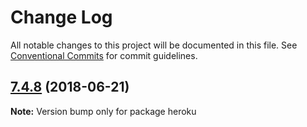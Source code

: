# Change Log

All notable changes to this project will be documented in this file.
See [Conventional Commits](https://conventionalcommits.org) for commit guidelines.

<a name="7.4.8"></a>
## [7.4.8](https://github.com/heroku/cli/compare/v7.4.7...v7.4.8) (2018-06-21)




**Note:** Version bump only for package heroku
